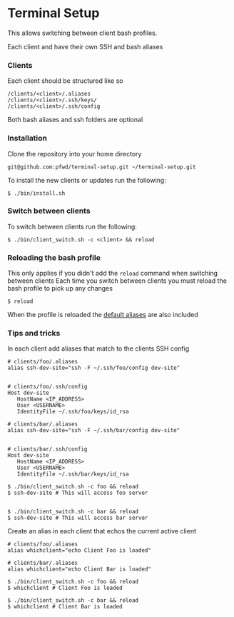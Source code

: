 # Terminal Setup
This allows switching between client bash profiles.

Each client and have their own SSH and bash aliases

### Clients
Each client should be structured like so

```
/clients/<client>/.aliases
/clients/<client>/.ssh/keys/
/clients/<client>/.ssh/config
```
Both bash aliases and ssh folders are optional

### Installation
Clone the repository into your home directory
```
git@github.com:pfwd/terminal-setup.git ~/terminal-setup.git
```

To install the new clients or updates run the following:
```
$ ./bin/install.sh
```

### Switch between clients
To switch between clients run the following:
```
$ ./bin/client_switch.sh -c <client> && reload
```

### Reloading the bash profile
This only applies if you didn't add the `reload` command when switching between clients
Each time you switch between clients you must reload the bash profile to pick up any changes
```
$ reload
```
When the profile is reloaded the [default aliases]() are also included

### Tips and tricks
In each client add aliases that match to the clients SSH config
```
# clients/foo/.aliases
alias ssh-dev-site="ssh -F ~/.ssh/foo/config dev-site"


# clients/foo/.ssh/config
Host dev-site
   HostName <IP_ADDRESS>
   User <USERNAME>
   IdentityFile ~/.ssh/foo/keys/id_rsa
       
# clients/bar/.aliases
alias ssh-dev-site="ssh -F ~/.ssh/bar/config dev-site"


# clients/bar/.ssh/config
Host dev-site
   HostName <IP_ADDRESS>
   User <USERNAME>
   IdentityFile ~/.ssh/bar/keys/id_rsa
   
$ ./bin/client_switch.sh -c foo && reload
$ ssh-dev-site # This will access foo server
   

$ ./bin/client_switch.sh -c bar && reload
$ ssh-dev-site # This will access bar server
```

Create an alias in each client that echos the current active client
```
# clients/foo/.aliases
alias whichclient="echo Client Foo is loaded"
  
# clients/bar/.aliases
alias whichclient="echo Client Bar is loaded"
  
$ ./bin/client_switch.sh -c foo && reload
$ whichclient # Client Foo is loaded
  
$ ./bin/client_switch.sh -c bar && reload
$ whichclient # Client Bar is loaded
```